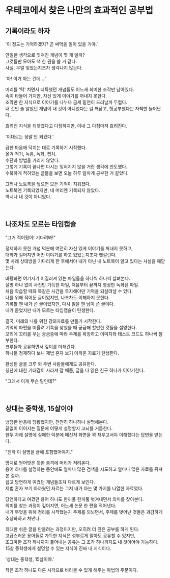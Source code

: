 # 우테코에서 찾은 나만의 효과적인 공부법
## 기록이라도 하자
'이 정도는 기억하겠지? 곧 써먹을 일이 있을 거야.'

안일한 생각으로 잊혀진 개념이 몇 개 일까?  
그것들만 모아도 책 한 권을 쓸 거 같다.  
사실, 무얼 잊었는지조차 생각나지 않는다.  

'아! 이거 아는 건데….'

머리를 '탁' 치면서 터득했던 개념들도 어느새 희미한 조각만 남아있다.  
속이 타들어 가지만, 자신 있게 이야기를 꺼내지 못한다.  
조막만 한 지식으로 이야기를 나누다 금세 밑천이 드러날까 두렵다.  
내 것인 줄 알았던 개념이 내 것이 아니었다는 걸 깨닫고, 헛공부했다는 자책만 늘어난다.  

흐려진 지식을 되찾겠다고 다짐하지만, 이내 그 다짐마저 흐려진다.  

'이대로는 정말 안 되겠다.'

급한 마음에 닥치는 대로 기록하기 시작했다.  
옮겨 적기, 녹음, 녹화, 캡처.  
수단과 방법을 가리지 않았다.  
그렇게 기록이 끝나면 다시는 잊혀지지 않을 거란 생각에 안도했다.  
수북하게 적혀있는 글들을 보면 오늘 하루 알차게 공부한 거 같았다.  

그러나 노트북을 덮으면 모든 기억이 지워졌다.  
노트북엔 기록되었지만, 내 머리엔 기록되지 않았다.  
역시나 내 것이 아니었다.  

<br>

## 나조차도 모르는 타임캡슐
"그거 적어뒀어! 기다려봐!"

정제하지 못한 개념 덕분에 여전히 자신 있게 이야기를 꺼내지 못하고,  
대화가 길어지면 어떤 이야기를 하고 있었는지조차 헷갈린다.  
몇 차례 상대방을 기다리게 한 후에서야 내가 아닌 내 노트북이 알고 있다는 사실을 깨닫는다.  

바탕화면 여기저기 어질러져 있는 파일들을 하나씩 하나씩 살펴본다.  
설명 하나 없이 사진만 가득한 파일, 처음부터 끝까지 영상만 녹화된 파일.  
처음 학습할 때와 똑같은 시간을 투자해야만 기억을 되살려낼 수 있다.  
나를 위해 적어둔 글이었지만, 나조차도 이해하지 못한다.  
기록할 땐 내가 쓴 글이었지만, 다시 읽을 땐 남이 쓴 글이다.  
내가 묻었지만 내가 모르는 타임캡슐이 탄생한다.  

결국, 미래의 나를 위한 강의자료를 만들기 시작한다.  
기억의 파편을 떠올려 기록을 찾았을 때 궁금해 할만한 것들을 설명한다.  
꼬리에 꼬리를 무는 궁금증에 따라 주제를 확장하고 이미지와 테스트 코드도 하나씩 첨부한다.  
크루들과 공유하면서 깊이를 더해간다.  
하나둘 정제하다 보니 제법 혼자 보기 아까운 자료가 탄생한다.  

완성된 글을 크루 외 주변 사람들에게도 공유한다.  
칭찬에 대한 기대감이 사라져 갈 때쯤, 글을 다 읽은 친구 하나가 이야기한다.  

"그래서 이게 무슨 말인데?"

<br>

## 상대는 중학생, 15살이야
냉담한 반응에 당황했지만, 천천히 하나하나 설명해본다.  
끝없이 이어지는 질문에 어떻게 설명할지 고뇌를 거듭한다.  
한두 차례 설명에 실패한 덕분에 메신저 화면을 꽉 채우고서야 이해했다는 답변을 받는다.  

"진작 이 설명을 글에 포함했어야지."

망치로 얻어맞은 듯한 충격에 머리가 저려온다.  
용어 하나를 설명하는 동안에도 얼마나 많은 검색을 시도하고 얼마나 많은 자료를 뒤져본 걸까.  
쉽고 당연하게 여겼던 개념들조차 다르게 보인다.  
제법 혼자 보기 아까웠던 자료는 그저 내가 아는 몇 가지를 나열한 자료였다.  

당연하다고 여겼던 용어 하나도 한꺼풀 한꺼풀 벗겨내면서 의미를 찾아본다.  
의미를 찾는 과정이 깊어지면, 어느새 논문 한 편을 적어낸다.  
내가 무엇을 위해 정리를 시작했는지 주제를 되뇌면서, 주제를 벗어난 것들은 과감하게 추상화하고 쳐낸다.  

최대한 쉬운 글을 만들려는 과정이지만, 오히려 더 깊은 공부를 하게 된다.  
고급스러운 용어들로 가득한 지식은 섣부르게 알아도 공유할 수 있지만,  
조그마한 조각 하나까지 풀어내는 공유는 그 조각 하나까지도 내 것이어야 가능하다.  
15살 중학생에게 설명할 수 있는 지식이 진짜 내 지식이다.  

'상대는 중학생, 15살이야.'

작은 조각 하나도 다른 시각으로 바라볼 수 있게 해주는 마법의 주문이다.  

<br>